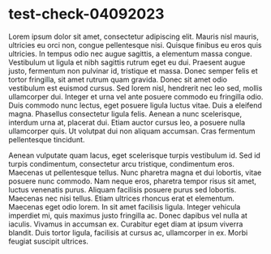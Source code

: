 # test-check-04092023

Lorem ipsum dolor sit amet, consectetur adipiscing elit. Mauris nisl mauris, ultricies eu orci non, congue pellentesque nisi. Quisque finibus eu eros quis ultricies. In tempus odio nec augue sagittis, a elementum massa congue. Vestibulum ut ligula et nibh sagittis rutrum eget eu dui. Praesent augue justo, fermentum non pulvinar id, tristique et massa. Donec semper felis et tortor fringilla, sit amet rutrum quam gravida. Donec sit amet odio vestibulum est euismod cursus. Sed lorem nisl, hendrerit nec leo sed, mollis ullamcorper dui. Integer et urna vel ante posuere commodo eu fringilla odio. Duis commodo nunc lectus, eget posuere ligula luctus vitae. Duis a eleifend magna. Phasellus consectetur ligula felis. Aenean a nunc scelerisque, interdum urna at, placerat dui. Etiam auctor cursus leo, a posuere nulla ullamcorper quis. Ut volutpat dui non aliquam accumsan. Cras fermentum pellentesque tincidunt.

Aenean vulputate quam lacus, eget scelerisque turpis vestibulum id. Sed id turpis condimentum, consectetur arcu tristique, condimentum eros. Maecenas ut pellentesque tellus. Nunc pharetra magna et dui lobortis, vitae posuere nunc commodo. Nam neque eros, pharetra tempor risus sit amet, luctus venenatis purus. Aliquam facilisis posuere purus sed lobortis. Maecenas nec nisi tellus. Etiam ultrices rhoncus erat et elementum. Maecenas eget odio lorem. In sit amet facilisis ligula. Integer vehicula imperdiet mi, quis maximus justo fringilla ac. Donec dapibus vel nulla at iaculis. Vivamus in accumsan ex. Curabitur eget diam at ipsum viverra blandit. Duis tortor ligula, facilisis at cursus ac, ullamcorper in ex. Morbi feugiat suscipit ultrices.
